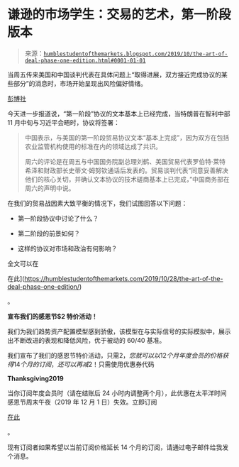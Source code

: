 <!--yml

分类：未分类

日期：2024-05-18 02:24:37

-->

# 谦逊的市场学生：交易的艺术，第一阶段版本

> 来源：[`humblestudentofthemarkets.blogspot.com/2019/10/the-art-of-deal-phase-one-edition.html#0001-01-01`](https://humblestudentofthemarkets.blogspot.com/2019/10/the-art-of-deal-phase-one-edition.html#0001-01-01)

当周五传来美国和中国谈判代表在具体问题上“取得进展，双方接近完成协议的某些部分”的消息时，市场开始呈现出风险偏好情绪。

[彭博社](https://www.bloomberg.com/news/articles/2019-10-25/u-s-cites-more-progress-in-china-trade-talks-after-call)

今天进一步报道说，“第一阶段”协议的文本基本上已经完成，当特朗普在智利中部 11 月中旬与习近平会晤时，协议将签署：

> 中国表示，与美国的第一阶段贸易协议文本“基本上完成”，因为双方在包括农业监管机构使用的标准在内的领域达成了共识。
> 
> 周六的评论是在周五与中国国务院副总理刘鹤、美国贸易代表罗伯特·莱特希泽和财政部长史蒂文·姆努钦通话后发表的。贸易谈判代表“同意妥善解决他们的核心关切，并确认文本协议的技术磋商基本上已完成，”中国商务部在周六的声明中说。

在我们的贸易战因素大致平衡的情况下，我们试图回答以下问题：

+   第一阶段协议中讨论了什么？

+   第二阶段的前景如何？

+   这样的协议对市场和政治有何影响？

全文可以在

在此](https://humblestudentofthemarkets.com/2019/10/28/the-art-of-the-deal-phase-one-edition/)

。

**宣布我们的感恩节$2 特价活动！**

我们为我们趋势资产配置模型感到骄傲，该模型在与实际信号的实际模拟中，展示出不断改进的表现和降低风险，优于被动的 60/40 基准。

我们宣布了我们的感恩节特价活动，只需$2，您就可以以 12 个月年度会员的价格获得 14 个月的订阅，还可以再减$2！只需使用优惠券代码

**Thanksgiving2019**

当你订阅年度会员时（请在结账后 24 小时内调整两个月），此优惠在太平洋时间感恩节周末午夜（2019 年 12 月 1 日）失效。立即订阅

[在此](https://humblestudentofthemarkets.com/product/annual-subscription/)

。

现有订阅者如果希望以当前订阅价格延长 14 个月的订阅，请通过电子邮件给我发个消息。
